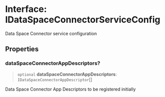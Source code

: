 # Interface: IDataSpaceConnectorServiceConfig

Data Space Connector service configuration

## Properties

### dataSpaceConnectorAppDescriptors?

> `optional` **dataSpaceConnectorAppDescriptors**: `IDataSpaceConnectorAppDescriptor`[]

Data Space Connector App Descriptors to be registered initially
